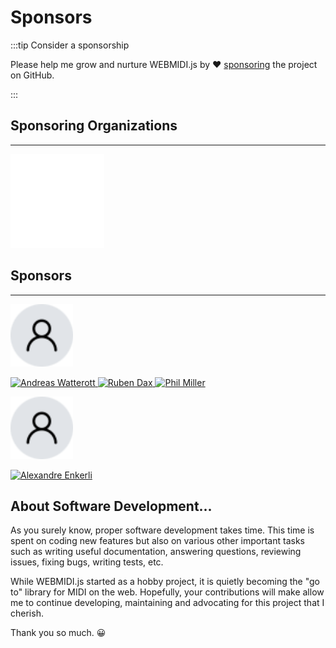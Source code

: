 # Sponsors

:::tip Consider a sponsorship

Please help me grow and nurture WEBMIDI.js by ❤️ [sponsoring](https://github.com/sponsors/djipco) 
the project on GitHub.

:::

## Sponsoring Organizations
---

<a href="https://www.cegepmontpetit.ca/" class="cem-logo">
  <img class="logo-cem-dark" src="/img/sponsors/edouard-montpetit-logo.svg" width="150" height="150" />
</a>

## Sponsors
---

<!-- SPONSOR START -->

<a class="user-icon"><img src="/img/sponsors/user.png" alt="Anonymous" width="100" height="100" /></a>

<a href="https://github.com/awatterott" title="Andreas Watterott" class="user-icon">
	<img src="https://avatars.githubusercontent.com/u/1488433?u=2a498d433dd252a2959c2c846a212624098a03d9&v=4" alt="Andreas Watterott" width="100" height="100" />
</a>

<a href="https://github.com/rubendax" title="Ruben Dax" class="user-icon">
	<img src="https://avatars.githubusercontent.com/u/3331057?u=53969596e19481f2c0e49aa7933bc47ccf4f7ce3&v=4" alt="Ruben Dax" width="100" height="100" />
</a>

<a href="https://github.com/philmillman" title="Phil Miller" class="user-icon">
	<img src="https://avatars.githubusercontent.com/u/3722211?v=4" alt="Phil Miller" width="100" height="100" />
</a>

<a class="user-icon"><img src="/img/sponsors/user.png" alt="Anonymous" width="100" height="100" /></a>

<a href="https://github.com/Enkerli" title="Alexandre Enkerli" class="user-icon">
	<img src="https://avatars.githubusercontent.com/u/327544?v=4" alt="Alexandre Enkerli" width="100" height="100" />
</a>

<!-- SPONSOR END -->

## About Software Development...

As you surely know, proper software development takes time. This time is spent on coding new
features but also on various other important tasks such as writing useful documentation, answering
questions, reviewing issues, fixing bugs, writing tests, etc.

While WEBMIDI.js started as a hobby project, it is quietly becoming the "go to" library for MIDI on
the web. Hopefully, your contributions will make allow me to continue developing, maintaining and
advocating for this project that I cherish.

Thank you so much. 😀
